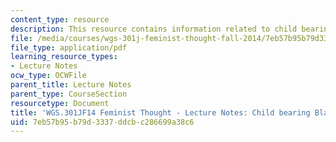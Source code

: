 ```yaml
---
content_type: resource
description: This resource contains information related to child bearing black women.
file: /media/courses/wgs-301j-feminist-thought-fall-2014/7eb57b95b79d3337ddcbc286699a38c6_MITWGS_301JF14_Sess20.pdf
file_type: application/pdf
learning_resource_types:
- Lecture Notes
ocw_type: OCWFile
parent_title: Lecture Notes
parent_type: CourseSection
resourcetype: Document
title: 'WGS.301JF14 Feminist Thought - Lecture Notes: Child bearing Black Women'
uid: 7eb57b95-b79d-3337-ddcb-c286699a38c6
---
```

